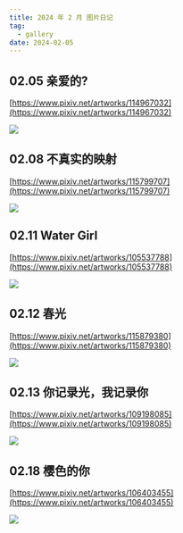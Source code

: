 ```yaml
---
title: 2024 年 2 月 图片日记
tag:
  - gallery
date: 2024-02-05
---
```


## 02.05 亲爱的?

[https://www.pixiv.net/artworks/114967032](https://www.pixiv.net/artworks/114967032)

<img src='https://raw.githubusercontent.com/shellRaining/img/main/2402/p05.jpg'>

## 02.08 不真实的映射

[https://www.pixiv.net/artworks/115799707](https://www.pixiv.net/artworks/115799707)

<img src='https://raw.githubusercontent.com/shellRaining/img/main/2402/p08.jpg'>

## 02.11 Water Girl

[https://www.pixiv.net/artworks/105537788](https://www.pixiv.net/artworks/105537788)

<img src='https://raw.githubusercontent.com/shellRaining/img/main/2402/p11.jpg'>

## 02.12 春光

[https://www.pixiv.net/artworks/115879380](https://www.pixiv.net/artworks/115879380)

<img src='https://raw.githubusercontent.com/shellRaining/img/main/2402/p12.jpg'>

## 02.13 你记录光，我记录你

[https://www.pixiv.net/artworks/109198085](https://www.pixiv.net/artworks/109198085)

<img src='https://raw.githubusercontent.com/shellRaining/img/main/2402/p13.jpg'>

## 02.18 樱色的你

[https://www.pixiv.net/artworks/106403455](https://www.pixiv.net/artworks/106403455)

<img src='https://raw.githubusercontent.com/shellRaining/img/main/2402/p18.jpg'>
